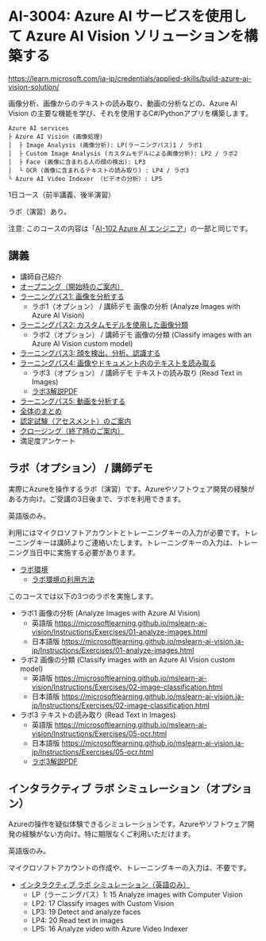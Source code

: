 # AI-3004: Azure AI サービスを使用して Azure AI Vision ソリューションを構築する

https://learn.microsoft.com/ja-jp/credentials/applied-skills/build-azure-ai-vision-solution/

画像分析、画像からのテキストの読み取り、動画の分析などの、Azure AI Vision の主要な機能を学び、それを使用するC#/Pythonアプリを構築します。

```
Azure AI services
├ Azure AI Vision (画像処理)
│  ├ Image Analysis (画像分析): LP(ラーニングパス)1 / ラボ1
│  ├ Custom Image Analysis (カスタムモデルによる画像分析): LP2 / ラボ2
│  ├ Face (画像に含まれる人の顔の検出): LP3
│  └ OCR (画像に含まれるテキストの読み取り) : LP4 / ラボ3
└ Azure AI Video Indexer （ビデオの分析）: LP5
```

1日コース（前半講義、後半演習）

ラボ（演習）あり。

注意: このコースの内容は「[AI-102 Azure AI エンジニア](https://learn.microsoft.com/ja-jp/credentials/certifications/azure-ai-engineer/)」の一部と同じです。

## 講義

- 講師自己紹介
- [オープニング（開始時のご案内）](../opening.md)
- [ラーニングパス1: 画像を分析する](lp01-analyze-images.md)
  - ラボ1（オプション） / 講師デモ  画像の分析 (Analyze Images with Azure AI Vision)
- [ラーニングパス2: カスタムモデルを使用した画像分類](lp02-classify-images-custom-model.md)
  - ラボ2（オプション） / 講師デモ  画像の分類 (Classify images with an Azure AI Vision custom model)
- [ラーニングパス3: 顔を検出、分析、認識する](lp03-face.md)
- [ラーニングパス4: 画像やドキュメント内のテキストを読み取る](lp04-read-text.md)
  - ラボ3（オプション） / 講師デモ  テキストの読み取り (Read Text in Images)
  - [ラボ3解説PDF](lab03.pdf)
- [ラーニングパス5: 動画を分析する](lp05-analyze-video.md)
- [全体のまとめ](matome.md)
- [認定試験（アセスメント）のご案内](assessment.md)
- [クロージング（終了時のご案内）](../closing-cloudslice.md)
- 満足度アンケート

## ラボ（オプション） / 講師デモ

実際にAzureを操作するラボ（演習）です。Azureやソフトウェア開発の経験がある方向け。ご受講の3日後まで、ラボを利用できます。

英語版のみ。

利用にはマイクロソフトアカウントとトレーニングキーの入力が必要です。トレーニングキーは講師よりご連絡いたします。トレーニングキーの入力は、トレーニング当日中に実施する必要があります。

- [ラボ環境](https://esi.learnondemand.net/)
  - [ラボ環境の利用方法](../ラボ環境の利用方法.pdf)

このコースでは以下の3つのラボを実施します。
- ラボ1 画像の分析 (Analyze Images with Azure AI Vision)
  - 英語版 https://microsoftlearning.github.io/mslearn-ai-vision/Instructions/Exercises/01-analyze-images.html
  - 日本語版 https://microsoftlearning.github.io/mslearn-ai-vision.ja-jp/Instructions/Exercises/01-analyze-images.html
- ラボ2 画像の分類 (Classify images with an Azure AI Vision custom model)
  - 英語版 https://microsoftlearning.github.io/mslearn-ai-vision/Instructions/Exercises/02-image-classification.html
  - 日本語版 https://microsoftlearning.github.io/mslearn-ai-vision.ja-jp/Instructions/Exercises/02-image-classification.html
- ラボ3 テキストの読み取り (Read Text in Images)
  - 英語版 https://microsoftlearning.github.io/mslearn-ai-vision/Instructions/Exercises/05-ocr.html
  - 日本語版 https://microsoftlearning.github.io/mslearn-ai-vision.ja-jp/Instructions/Exercises/05-ocr.html
  - [ラボ3解説PDF](lab03.pdf)

<!--
- 手順書
  - 英語版 https://microsoftlearning.github.io/mslearn-ai-vision/
  - 日本語版 https://microsoftlearning.github.io/mslearn-ai-vision.ja-jp/
-->

## インタラクティブ ラボ シミュレーション（オプション）

Azureの操作を疑似体験できるシミュレーションです。Azureやソフトウェア開発の経験がない方向け。特に期限なくご利用いただけます。

英語版のみ。

マイクロソフトアカウントの作成や、トレーニングキーの入力は、不要です。

- [インタラクティブ ラボ シミュレーション（英語のみ）](https://mslabs.cloudguides.com/guides/AI-102%20Lab%20Simulations%20-%20Designing%20and%20implementing%20a%20Microsoft%20Azure%20AI%20solution)
  - LP（ラーニングパス）1: 15 Analyze images with Computer Vision
  - LP2: 17 Classify images with Custom Vision
  - LP3: 19 Detect and analyze faces
  - LP4: 20 Read text in images
  - LP5: 16 Analyze video with Azure Video Indexer

